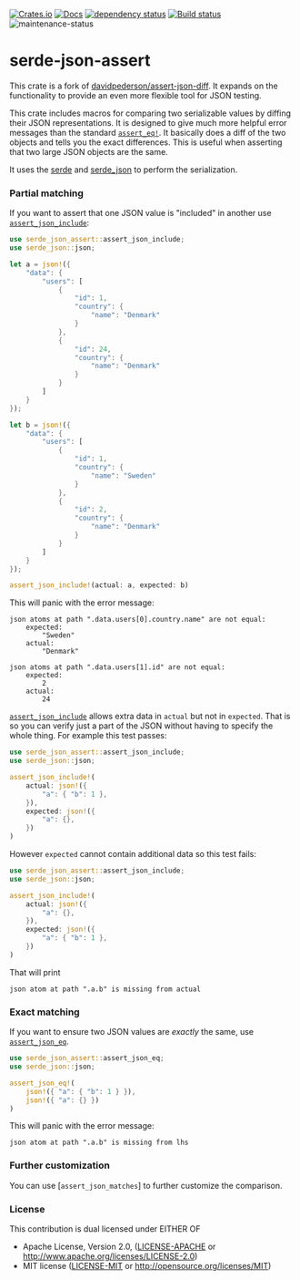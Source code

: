 [![Crates.io](https://img.shields.io/crates/v/serde-json-assert.svg)](https://crates.io/crates/serde-json-assert)
[![Docs](https://docs.rs/serde-json-assert/badge.svg)](https://docs.rs/serde-json-assert)
[![dependency status](https://deps.rs/repo/github/hardselius/serde-json-assert/status.svg)](https://deps.rs/repo/github/hardselius/serde-json-assert)
[![Build status](https://github.com/hardselius/serde-json-assert/workflows/CI/badge.svg)](https://github.com/hardselius/serde-json-assert/actions)
![maintenance-status](https://img.shields.io/badge/maintenance-maintained-green.svg)

# serde-json-assert

This crate is a fork of [davidpederson/assert-json-diff][assert-json-diff]. It
expands on the functionality to provide an even more flexible tool for JSON
testing.

This crate includes macros for comparing two serializable values by diffing their JSON
representations. It is designed to give much more helpful error messages than the standard
[`assert_eq!`]. It basically does a diff of the two objects and tells you the exact
differences. This is useful when asserting that two large JSON objects are the same.

It uses the [serde] and [serde_json] to perform the serialization.

[assert-json-diff]: https://github.com/davidpdrsn/assert-json-diff
[serde]: https://crates.io/crates/serde
[serde_json]: https://crates.io/crates/serde_json
[`assert_eq!`]: https://doc.rust-lang.org/std/macro.assert_eq.html

### Partial matching

If you want to assert that one JSON value is "included" in another use
[`assert_json_include`](macro.assert_json_include.html):

```rust
use serde_json_assert::assert_json_include;
use serde_json::json;

let a = json!({
    "data": {
        "users": [
            {
                "id": 1,
                "country": {
                    "name": "Denmark"
                }
            },
            {
                "id": 24,
                "country": {
                    "name": "Denmark"
                }
            }
        ]
    }
});

let b = json!({
    "data": {
        "users": [
            {
                "id": 1,
                "country": {
                    "name": "Sweden"
                }
            },
            {
                "id": 2,
                "country": {
                    "name": "Denmark"
                }
            }
        ]
    }
});

assert_json_include!(actual: a, expected: b)
```

This will panic with the error message:

```
json atoms at path ".data.users[0].country.name" are not equal:
    expected:
        "Sweden"
    actual:
        "Denmark"

json atoms at path ".data.users[1].id" are not equal:
    expected:
        2
    actual:
        24
```

[`assert_json_include`](macro.assert_json_include.html) allows extra data in
`actual` but not in `expected`. That is so you can verify just a part of the
JSON without having to specify the whole thing. For example this test passes:

```rust
use serde_json_assert::assert_json_include;
use serde_json::json;

assert_json_include!(
    actual: json!({
        "a": { "b": 1 },
    }),
    expected: json!({
        "a": {},
    })
)
```

However `expected` cannot contain additional data so this test fails:

```rust
use serde_json_assert::assert_json_include;
use serde_json::json;

assert_json_include!(
    actual: json!({
        "a": {},
    }),
    expected: json!({
        "a": { "b": 1 },
    })
)
```

That will print

```
json atom at path ".a.b" is missing from actual
```

### Exact matching

If you want to ensure two JSON values are *exactly* the same, use
[`assert_json_eq`](macro.assert_json_eq.html).

```rust
use serde_json_assert::assert_json_eq;
use serde_json::json;

assert_json_eq!(
    json!({ "a": { "b": 1 } }),
    json!({ "a": {} })
)
```

This will panic with the error message:

```
json atom at path ".a.b" is missing from lhs
```

### Further customization

You can use [`assert_json_matches`] to further customize the comparison.

### License

This contribution is dual licensed under EITHER OF

* Apache License, Version 2.0, ([LICENSE-APACHE](LICENSE-APACHE) or <http://www.apache.org/licenses/LICENSE-2.0>)
* MIT license ([LICENSE-MIT](LICENSE-MIT) or <http://opensource.org/licenses/MIT>)

